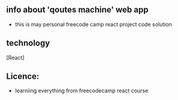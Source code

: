 ## info about 'qoutes machine' web app 
- this is may personal freecode camp react project code solution
## technology
[React]
## Licence:
-  learniing everything from freecodecamp react course
